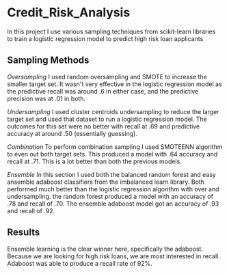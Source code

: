 # Credit_Risk_Analysis

In this project I use various sampling techniques from scikit-learn libraries to train a logistic regression model to predict high risk loan applicants

## Sampling Methods

*Oversampling*
		I used random oversampling and SMOTE to increase the smaller target set. It wasn't very effective in the logistic regression model as the predictive recall was around .6 in either case, and the predictive precision was at .01 in both.

*Undersampling*
		I used cluster centroids undersampling to reduce the larger target set and used that dataset to run a logistic regression model. The outcomes for this set were no better with recall at .69 and predictive accuracy at around .50 (essentially guessing).

*Combination*
		To perform combination sampling I used SMOTEENN algorithm to even out both target sets. This produced a model with .64 accuracy and recall at .71. This is a lot better than both the previous models.

*Ensemble*
		In this section I used both the balanced random forest and easy ansemble adaboost classifiers from the imbalanced learn library. Both performed much better than the logistic regression algorithm with over and undersampling. the random forest produced a model with an accuracy of .78 and recall of .70. The ensemble adaboost model got an accuracy of .93 and recall of .92.

## Results
Ensemble learning is the clear winner here, specifically the adaboost. Because we are looking for high risk loans, we are most interested in recall. Adaboost was able to produce a recall rate of 92%.


